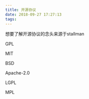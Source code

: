 ```yaml
---
title: 开源协议
date: 2018-09-27 17:27:13
tags: 
---
```

想要了解开源协议的念头来源于stallman

GPL

MIT

BSD

Apache-2.0

LGPL

MPL